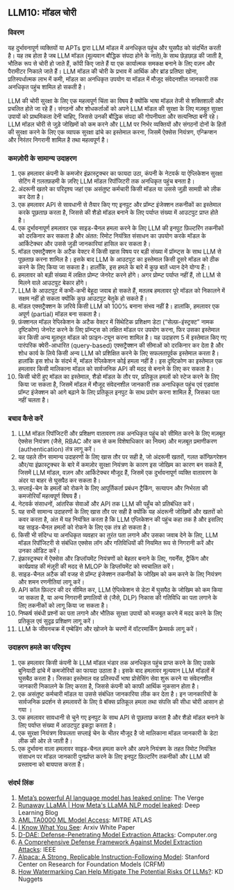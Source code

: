 ## LLM10: मॉडल चोरी

### विवरण

यह दुर्भावनापूर्ण व्यक्तियों या APTs द्वारा LLM मॉडल में अनधिकृत पहुंच और घुसपैठ को संदर्भित करती है। यह तब होता है जब LLM मॉडल (मूल्यवान बौद्धिक संपदा होने के नाते),के साथ छेड़छाड़ की जाती है, भौतिक रूप से चोरी हो जाते हैं, कॉपी किए जाते हैं या एक कार्यात्मक समकक्ष बनाने के लिए वज़न और पैरामीटर निकाले जाते हैं। LLM मॉडल की चोरी के प्रभाव में आर्थिक और ब्रांड प्रतिष्ठा खोना, प्रतिस्पर्धात्मक लाभ में कमी, मॉडल का अनधिकृत उपयोग या मॉडल में मौजूद संवेदनशील जानकारी तक अनधिकृत पहुंच शामिल हो सकती है।

LLM की चोरी सुरक्षा के लिए एक महत्वपूर्ण चिंता का विषय है क्योंकि भाषा मॉडल तेजी से शक्तिशाली और प्रचलित होते जा रहे हैं। संगठनों और शोधकर्ताओं को अपने LLM मॉडल की सुरक्षा के लिए मज़बूत सुरक्षा उपायों को प्राथमिकता देनी चाहिए, जिससे उनकी बौद्धिक संपदा की गोपनीयता और सत्यनिष्ठा बनी रहे। LLM मॉडल चोरी से जुड़े जोखिमों को कम करने और LLM पर निर्भर व्यक्तियों और संगठनों दोनों के हितों की सुरक्षा करने के लिए एक व्यापक सुरक्षा ढांचे का इस्तेमाल करना, जिसमें ऐक्सेस नियंत्रण, एन्क्रिप्शन और निरंतर निगरानी शामिल है तथा  महत्वपूर्ण है।

### कमज़ोरी के सामान्य उदाहरण

1. एक हमलावर कंपनी के कमजोर इंफ्रास्ट्रक्चर का फायदा उठा, कंपनी के  नेटवर्क या ऐप्लिकेशन सुरक्षा सेटिंग में ग़लतफ़हमी के ज़रिए LLM मॉडल रिपॉजिटरी तक अनधिकृत पहुंच बनता है।
2. अंदरूनी खतरे का परिदृश्य जहां एक असंतुष्ट कर्मचारी किसी मॉडल या उससे जुड़ी सामग्री को लीक कर देता है।
3. एक हमलावर API से सावधानी से तैयार किए गए इनपुट और प्रॉम्प्ट इंजेक्शन तकनीकों का इस्तेमाल करके पूछताछ करता है, जिससे की शैडो मॉडल बनाने के लिए पर्याप्त संख्या में आउटपुट प्राप्त होते है।
4. एक दुर्भावनापूर्ण हमलावर एक साइड-चैनल हमला करने के लिए LLM की इनपुट फ़िल्टरिंग तकनीकों को दरकिनार कर सकता है और अंतत: रिमोट नियंत्रित संसाधन का उपयोग करके मॉडल के आर्किटेक्चर और उससे  जुडी जानकारियां हासिल कर सकता है।
5. मॉडल एक्सट्रैक्शन के अटैक वेक्टर में किसी खास विषय पर बड़ी संख्या में प्रॉम्प्ट्स के साथ LLM से पूछताछ करना शामिल है। इसके बाद LLM के आउटपुट का इस्तेमाल किसी दूसरे मॉडल को ठीक करने के लिए किया जा सकता है। हालाँकि, इस हमले के बारे में कुछ बातें ध्यान देने योग्य हैं:। 
  1. हमलावर को बड़ी संख्या में लक्षित प्रोम्प्ट जेनरेट करने होंगे। अगर प्रोम्प्ट पर्याप्त नहीं हैं, तो LLM से मिलने वाले आउटपुट बेकार होंगे।
  2. LLM के आउटपुट में कभी-कभी बेहूदा जवाब हो सकते हैं, मतलब हमलावर पूरे मॉडल को निकालने में सक्षम नहीं हो सकता क्योंकि कुछ आउटपुट बेतुके हो सकते हैं।
  3. मॉडल एक्सट्रैक्शन के ज़रिये किसी LLM को 100% बनाना संभव नहीं है। हालांकि, हमलावर एक अपूर्ण (partial) मॉडल बना सकता है।
6. फ़ंक्शनल मॉडल रेप्लिकेशन के अटैक वेक्टर में सिंथेटिक प्रशिक्षण डेटा (“सेल्फ़-इंस्ट्रक्ट” नामक दृष्टिकोण) जेनरेट करने के लिए प्रॉम्प्ट्स को लक्षित मॉडल पर उपयोग करना, फिर उसका इस्तेमाल कर किसी अन्य मूलभूत मॉडल को फ़ाइन-ट्यून करना शामिल है। यह उदाहरण 5 में इस्तेमाल किए गए पारंपरिक क्वेरी-आधारित (query-based) एक्सट्रैक्शन की सीमाओं को दरकिनार कर देता है और शोध कार्य के लिये किसी अन्य LLM को प्रशिक्षित करने के लिए सफलतापूर्वक इस्तेमाल करता है। हालांकि इस शोध के संदर्भ में, मॉडल रेप्लिकेशन कोई हमला नहीं है। इस दृष्टिकोण का इस्तेमाल एक हमलावर किसी मालिकाना मॉडल को सार्वजनिक API की मदद से बनाने के लिए कर सकता है।
7. किसी चोरी हुए मॉडल का इस्तेमाल, शैडो मॉडल के तौर पर, प्रतिकूल हमलों को स्टेज करने के लिए किया जा सकता है, जिसमें मॉडल में मौजूद संवेदनशील जानकारी तक अनाधिकृत पहुंच एवं एडवांस प्रॉम्प्ट इंजेक्शन को आगे बढ़ाने के लिए प्रतिकूल इनपुट के साथ प्रयोग करना शामिल है, जिसका पता नहीं चलता है।

### बचाव कैसे करें

1. LLM मॉडल रिपॉजिटरी और प्रशिक्षण वातावरण तक अनधिकृत पहुंच को सीमित करने के लिए मज़बूत ऐक्सेस नियंत्रण (जैसे, RBAC और कम से कम विशेषाधिकार का नियम) और मज़बूत प्रमाणीकरण (authentication) तंत्र लागू करें।
  1. यह पहले तीन सामान्य उदाहरणों के लिए खास तौर पर सही है, जो अंदरूनी खतरों, गलत कॉन्फ़िगरेशन और/या इंफ्रास्ट्रक्चर के बारे में कमज़ोर सुरक्षा नियंत्रण के कारण इस जोखिम का कारण बन सकते हैं, जिसमें LLM मॉडल, वज़न और आर्किटेक्चर मौजूद हैं, जिसमें एक दुर्भावनापूर्ण व्यक्ति वातावरण के अंदर या बाहर से घुसपैठ कर सकता है।
  2. सप्लाई-चेन के हमलों को रोकने के लिए आपूर्तिकर्ता प्रबंधन ट्रैकिंग, सत्यापन और निर्भरता की कमजोरियाँ महत्वपूर्ण विषय हैं।
2. नेटवर्क संसाधनों, आंतरिक सेवाओं और API तक LLM की पहुँच को प्रतिबंधित करें।
  1. यह सभी सामान्य उदाहरणों के लिए खास तौर पर सही है क्योंकि यह अंदरूनी जोखिमों और खतरों को कवर करता है, अंत में  यह नियंत्रित करता है कि LLM एप्लिकेशन की पहुंच कहा तक है और इसलिए यह साइड-चैनल हमलों को रोकने के लिए एक तंत्र हो सकता है।
3. किसी भी संदिग्ध या अनधिकृत व्यवहार का तुरंत पता लगाने और उसका जवाब देने के लिए, LLM मॉडल रिपॉजिटरी से संबंधित एक्सेस लॉग और गतिविधियों की नियमित रूप से निगरानी करें और उनका ऑडिट करें।
4. इंफ्रास्ट्रक्चर में ऐक्सेस और डिप्लॉयमेंट नियंत्रणों को बेहतर बनाने के लिए, गवर्नेंस, ट्रैकिंग और कार्यप्रवाह की मंज़ूरी की मदद से MLOP के डिप्लॉयमेंट को स्वचालित करें।
5. साइड-चैनल अटैक की वजह से प्रॉम्प्ट इंजेक्शन तकनीकों के जोखिम को कम करने के लिए नियंत्रण और शमन रणनीतियां लागू करें।
6. API कॉल फ़िल्टर की दर सीमित कर,  LLM ऐप्लिकेशन से डेटा  में घुसपैठ के जोखिम को कम किया जा सकता है, या अन्य निगरानी प्रणालियों से (जैसे, DLP) निकास की गतिविधि का पता लगाने के लिए तकनीकों को लागू किया जा सकता है।
7. निष्कर्ष संबंधी प्रश्नों का पता लगाने और भौतिक सुरक्षा उपायों को मजबूत करने में मदद करने के लिए प्रतिकूल एवं सुदृढ़ प्रशिक्षण लागू करें।
8. LLM के जीवनचक्र में  एम्बेडिंग और खोजने के चरणों में वॉटरमार्किंग फ़्रेमवर्क लागू करें।

### उदाहरण हमले का परिदृश्य

1. एक हमलावर किसी कंपनी के LLM मॉडल भंडार तक अनधिकृत पहुंच प्राप्त करने के लिए उसके बुनियादी ढांचे में कमजोरियों का फायदा उठाता है। इसके बाद  हमलावर मूल्यवान LLM मॉडलों में घुसबैठ करता है। जिसका  इस्तेमाल वह प्रतिस्पर्धी भाषा प्रोसेसिंग सेवा शुरू करने या संवेदनशील जानकारी निकालने के लिए करता है, जिससे कंपनी को काफी आर्थिक नुकसान होता है।
2. एक असंतुष्ट कर्मचारी मॉडल या उससे संबंधित  जानकारिया लीक कर देता है। इन जानकारियों के सार्वजनिक प्रदर्शन से हमलावरों के लिए ग्रे बॉक्स प्रतिकूल हमला तथा संपत्ति की सीधा चोरी  आसान हो गया ।
3. एक हमलावर सावधानी से चुने गए इनपुट के साथ API से पूछताछ करता है और शैडो मॉडल बनाने के लिए पर्याप्त संख्या में आउटपुट इकट्ठा करता है।
4. एक सुरक्षा नियंत्रण विफलता सप्लाई चेन के भीतर मौजूद है जो मालिकाना मॉडल जानकारी के डेटा लीक की ओर ले जाती है।
5. एक दुर्भावना वाला हमलावर साइड-चैनल हमला करने और अपने नियंत्रण के तहत रिमोट नियंत्रित संसाधन पर मॉडल जानकारी पुनर्प्राप्त करने के लिए इनपुट फ़िल्टरिंग तकनीकों और LLM की प्रस्तावना को बायपास करता है।

### संदर्भ लिंक

1. [Meta’s powerful AI language model has leaked online](https://www.theverge.com/2023/3/8/23629362/meta-ai-language-model-llama-leak-online-misuse): The Verge
2. [Runaway LLaMA | How Meta's LLaMA NLP model leaked](https://www.deeplearning.ai/the-batch/how-metas-llama-nlp-model-leaked/): Deep Learning Blog
3. [AML.TA0000 ML Model Access](https://atlas.mitre.org/tactics/AML.TA0000/): MITRE ATLAS
4. [I Know What You See](https://arxiv.org/pdf/1803.05847.pdf): Arxiv White Paper
5. [D-DAE: Defense-Penetrating Model Extraction Attacks](https://www.computer.org/csdl/proceedings-article/sp/2023/933600a432/1He7YbsiH4c):  Computer.org
6. [A Comprehensive Defense Framework Against Model Extraction Attacks](https://ieeexplore.ieee.org/document/10080996): IEEE
7. [Alpaca: A Strong, Replicable Instruction-Following Model](https://crfm.stanford.edu/2023/03/13/alpaca.html): Stanford Center on Research for Foundation Models (CRFM)
8. [How Watermarking Can Help Mitigate The Potential Risks Of LLMs?](https://www.kdnuggets.com/2023/03/watermarking-help-mitigate-potential-risks-llms.html): KD Nuggets